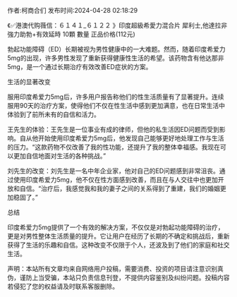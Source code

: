 <p>作者:柯商合们 发布时间:2024-04-28 02:18:29</p>
<p>《✅港澳代购薇信：６１４１_６１２２ 》印度超級希愛力混合片 犀利士,他達拉非 強力助勃+有效延時 10顆 數量 正品价格(112元) </p>
									<p>勃起功能障碍（ED）长期被视为男性健康中的一大难题。然而，随着印度希爱力5mg的出现，许多男性发现了重新获得健康性生活的希望。该药物含有他达那非5mg，是一个通过长期治疗有效改善ED症状的方案。</p><p></p><p>生活的显著改变</p><p></p><p>服用印度希爱力5mg后，许多用户报告称他们的性生活质量有了显著提升。连续服用90天的治疗方案，使得他们不仅在性生活中感到更加满意，也在日常生活中体验到了前所未有的自信和活力。</p><p></p><p>王先生的体验：王先生是一位事业有成的律师，但他的私生活因ED问题而受到影响。自从他开始使用印度希爱力5mg后，他发现自己能够更好地处理工作与生活的压力。“这款药物不仅改善了我的性功能，还提升了我的整体幸福感。我现在可以更加自信地面对生活的各种挑战。”</p><p></p><p>刘先生的改变：刘先生是一名中年企业家，他对自己的ED问题感到非常沮丧。通过使用印度希爱力5mg，他不仅在性方面感到改善，而且在与人交往中也更加开放和自信。“治疗后，我感觉我和我的妻子之间的关系得到了重建，我们的婚姻更加稳固了。”</p><p></p><p>总结</p><p></p><p>印度希爱力5mg提供了一个有效的解决方案，不仅仅是对勃起功能障碍的治疗，更是对男性整体生活质量的提升。它让用户在经历了长期的不确定和挑战后，重新获得了生活的乐趣和自信。这种改变不仅限于个人，还波及到了他们的家庭和社交生活。</p>				声明：本站所有文章均来自网络用户投稿，需要消费、投资的项目请注意识别真伪，谨防上当受骗，本站只负责信息刊登，不提供内容鉴别及纠纷问题。投稿内容若侵犯了您的权益请及时联系客服删除。				
